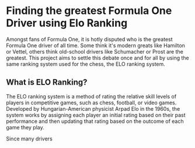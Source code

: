 # Finding the greatest Formula One Driver using Elo Ranking

Amongst fans of Formula One, it is hotly disputed who is the greatest Formula One driver of all time. Some think it's modern greats like Hamilton or Vettel, others think old-school drivers like Schumacher or Prost are the greatest. This project aims to settle this debate once and for all by using the same ranking system used for the chess, the ELO ranking system.

## What is ELO Ranking?

The ELO ranking system is a method of rating the relative skill levels of players in competitive games, such as chess, football, or video games. Developed by Hungarian-American physicist Arpad Elo in the 1960s, the system works by assigning each player an initial rating based on their past performance and then updating that rating based on the outcome of each game they play.

Since many drivers 